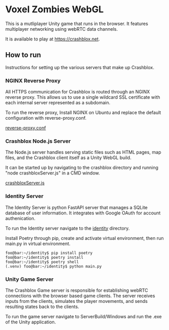 # Voxel Zombies WebGL

This is a mutliplayer Unity game that runs in the browser. It features multiplayer networking using webRTC data channels.

It is available to play at https://crashblox.net.

## How to run

Instructions for setting up the various servers that make up Crashblox.

### NGINX Reverse Proxy

All HTTPS communication for Crashblox is routed through an NGINX reverse proxy. This allows us to use a single wildcard SSL certificate with each internal server represented as a subdomain.

To run the reverse proxy, Install NGINX on Ubuntu and replace the default configuration with reverse-proxy.conf.

[reverse-proxy.conf](reverse-proxy.conf)

### Crashblox Node.js Server

The Node.js server handles serving static files such as HTML pages, map files, and the Crashblox client itself as a Unity WebGL build. 

It can be started up by navigating to the crashblox directory and running "node crashbloxServer.js" in a CMD window.

[crashbloxServer.js](crashblox/crashbloxServer.js)

### Identity Server

The Identity Server is python FastAPI server that manages a SQLite database of user information. It integrates with Google OAuth for account authenication. 

To run the Identity server navigate to the [identity](identity/) directory. 

Install Poetry through pip, create and activate virtual environment, then run main.py in virtual environment.

```console
foo@bar:~/identity$ pip install poetry
foo@bar:~/identity$ poetry install
foo@bar:~/identity$ poetry shell
(.venv) foo@bar:~/identity$ python main.py
```

### Unity Game Server

The Crashblox Game server is responsible for establishing webRTC connections with the browser based game clients.
The server receives inputs from the clients, simulates the player movements, and sends resulting states back to the clients.

To run the game server navigate to ServerBuild/Windows and run the .exe of the Unity application. 
 

